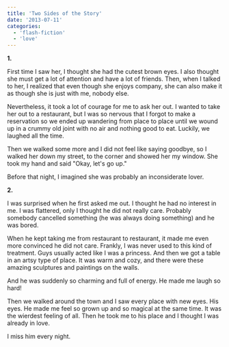 ```yaml
---
title: 'Two Sides of the Story'
date: '2013-07-11'
categories:
  - 'flash-fiction'
  - 'love'
---
```


**1.**

First time I saw her, I thought she had the cutest brown eyes. I also thought
she must get a lot of attention and have a lot of friends. Then, when I talked
to her, I realized that even though she enjoys company, she can also make it as
though she is just with me, nobody else.

<!-- truncate -->


Nevertheless, it took a lot of courage for me to ask her out. I wanted to take
her out to a restaurant, but I was so nervous that I forgot to make a
reservation so we ended up wandering from place to place until we wound up in a
crummy old joint with no air and nothing good to eat. Luckily, we laughed all
the time.

Then we walked some more and I did not feel like saying goodbye, so I walked her
down my street, to the corner and showed her my window. She took my hand and
said "Okay, let's go up."

Before that night, I imagined she was probably an inconsiderate lover.

**2.**

I was surprised when he first asked me out. I thought he had no interest in me.
I was flattered, only I thought he did not really care. Probably somebody
cancelled something (he was always doing something) and he was bored.

When he kept taking me from restaurant to restaurant, it made me even more
convinced he did not care. Frankly, I was never used to this kind of treatment.
Guys usually acted like I was a princess. And then we got a table in an artsy
type of place. It was warm and cozy, and there were these amazing sculptures and
paintings on the walls.

And he was suddenly so charming and full of energy. He made me laugh so hard!

Then we walked around the town and I saw every place with new eyes. His eyes. He
made me feel so grown up and so magical at the same time. It was the wierdest
feeling of all. Then he took me to his place and I thought I was already in
love.

I miss him every night.
